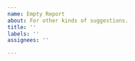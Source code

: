```yaml
---
name: Empty Report
about: For other kinds of suggestions.
title: ''
labels: ''
assignees: ''

---
```


